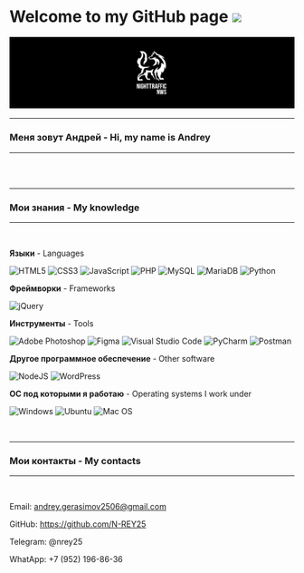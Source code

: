 # Welcome to my GitHub page <img src="https://github.com/blackcater/blackcater/raw/main/images/Hi.gif" height="25"/>

<img src="img/logo_page.jpg"/>

---

### Меня зовут Андрей - Hi, my name is Andrey

---

</br>



</br>

---

### Мои знания - My knowledge

---

</br>

**Языки** - Languages

![HTML5](https://img.shields.io/badge/html5-%23E34F26.svg?style=for-the-badge&logo=html5&logoColor=white) ![CSS3](https://img.shields.io/badge/css3-%231572B6.svg?style=for-the-badge&logo=css3&logoColor=white) ![JavaScript](https://img.shields.io/badge/javascript-%23323330.svg?style=for-the-badge&logo=javascript&logoColor=%23F7DF1E) ![PHP](https://img.shields.io/badge/php-%23777BB4.svg?style=for-the-badge&logo=php&logoColor=white) ![MySQL](https://img.shields.io/badge/mysql-%2300f.svg?style=for-the-badge&logo=mysql&logoColor=white) ![MariaDB](https://img.shields.io/badge/MariaDB-003545?style=for-the-badge&logo=mariadb&logoColor=white) ![Python](https://img.shields.io/badge/python-3670A0?style=for-the-badge&logo=python&logoColor=ffdd54)

**Фреймворки** - Frameworks

![jQuery](https://img.shields.io/badge/jquery-%230769AD.svg?style=for-the-badge&logo=jquery&logoColor=white)

**Инструменты** - Tools

![Adobe Photoshop](https://img.shields.io/badge/adobe%20photoshop-%2331A8FF.svg?style=for-the-badge&logo=adobe%20photoshop&logoColor=white) ![Figma](https://img.shields.io/badge/figma-%23F24E1E.svg?style=for-the-badge&logo=figma&logoColor=white) ![Visual Studio Code](https://img.shields.io/badge/Visual%20Studio%20Code-0078d7.svg?style=for-the-badge&logo=visual-studio-code&logoColor=white) ![PyCharm](https://img.shields.io/badge/pycharm-143?style=for-the-badge&logo=pycharm&logoColor=black&color=black&labelColor=green) ![Postman](https://img.shields.io/badge/Postman-FF6C37?style=for-the-badge&logo=postman&logoColor=white)

**Другое программное обеспечение** - Other software

![NodeJS](https://img.shields.io/badge/node.js-6DA55F?style=for-the-badge&logo=node.js&logoColor=white) ![WordPress](https://img.shields.io/badge/WordPress-%23117AC9.svg?style=for-the-badge&logo=WordPress&logoColor=white)

**ОС под которыми я работаю** - Operating systems I work under

![Windows](https://img.shields.io/badge/Windows-0078D6?style=for-the-badge&logo=windows&logoColor=white) ![Ubuntu](https://img.shields.io/badge/Ubuntu-E95420?style=for-the-badge&logo=ubuntu&logoColor=white) ![Mac OS](https://img.shields.io/badge/mac%20os-000000?style=for-the-badge&logo=macos&logoColor=F0F0F0)

</br>

---

### Мои контакты - My contacts

---

</br>

Email: andrey.gerasimov2506@gmail.com

GitHub: https://github.com/N-REY25

Telegram: @nrey25

WhatApp: +7 (952) 196-86-36
